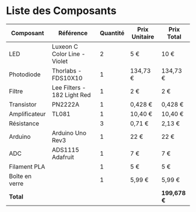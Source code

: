 # Liste des Composants

| Composant | Référence | Quantité | Prix Unitaire | Prix Total |
|-----------|-----------|----------|---------------|-----------|
| LED | Luxeon C Color Line - Violet | 2 | 5 € | 10 € |
| Photodiode | Thorlabs - FDS10X10 | 1 | 134,73 € | 134,73 € |
| Filtre | Lee Filters - 182 Light Red | 1 | 2 € | 2 € |
| Transistor | PN2222A | 1 | 0,428 € | 0,428 € |
| Amplificateur | TL081 | 1 | 10,40 € | 10,40 € |
| Résistance | | 3 | 0,71 € | 2,13 € |
| Arduino | Arduino Uno Rev3 | 1 | 22 € | 22 € |
| ADC | ADS1115 Adafruit | 1 | 7 € | 7 € |
| Filament PLA | | 1 | 5 € | 5 € |
| Boîte en verre | | 1 | 5,99 € | 5,99 € |
| **Total** | | | | **199,678 €** |
